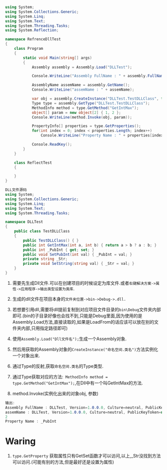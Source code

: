 ```C#
using System;
using System.Collections.Generic;
using System.Linq;
using System.Text;
using System.Threading.Tasks;
using System.Reflection;

namespace RefrenceDllTest
{
    class Program
    {
        static void Main(string[] args)
        {
            Assembly assembly = Assembly.Load("DLLTest");

            Console.WriteLine("Assembly FullName : " + assembly.FullName);

            AssemblyName assemName = assembly.GetName();
            Console.WriteLine("assemName : " + assemName);

            var obj = assembly.CreateInstance("DLLTest.TestDLLClass", false, BindingFlags.Default, null, args, null, null);
            Type type = assembly.GetType("DLLTest.TestDLLClass");
            MethodInfo method = type.GetMethod("GetIntMax");
            object[] param = new object[2] { 1, 2 };
            Console.WriteLine(method.Invoke(obj, param));

            PropertyInfo[] properties = type.GetProperties();
            for(int index = 0; index < properties.Length; index++)
                Console.WriteLine("Property Name : " + properties[index].Name);

            Console.ReadKey();
        }
    }

    class ReflectTest
    {

    }
}
```

```C#
DLL文件源码
using System;
using System.Collections.Generic;
using System.Linq;
using System.Text;
using System.Threading.Tasks;

namespace DLLTest
{
    public class TestDLLClass
    {
        public TestDLLClass() { }
        public int GetIntMax(int a, int b) { return a > b ? a : b; }
        public int _PubInt { get; set; }
        public void SetPubInt(int val) { _PubInt = val; }
        private string _Str;
        private void SetString(string val) { _Str = val; }
    }
}

```

1. 需要先生成Dll文件.可以在创建项目的时候设定为库文件.或者`右键解决方案->属性->应用程序->输出类型设置为类库`.

2. 生成的dll文件在项目本身的`文件夹位置->bin->Debug->.dll.`

3. 若想要引用dll,需要将dll提前复制到对应项目文件目录的`bin\Debug`文件夹内部即可.(bin的子目录好像也会找不到,只能是Debug里面,因为使用的是Assembly.Load方法,直接读取的,如果是LoadFrom的话应该可以放在别的文件夹内部,只用指定路径即可)

4. 使用`Assembly.Load("Dll文件名");`生成一个Assembly对象.

5. 然后用获取的Assembly对象的`CreateInstance("命名空间.类名")`方法实例化一个对象出来.

6. 通过Type的反射,获取`命名空间.类名`的Type类型.
7. 通过Type获取对应的方法:` MethodInfo method = type.GetMethod("GetIntMax");`,在Dll中有一个叫GetIntMax的方法.

8. method.Invoke(实例化出来的对象obj, 参数)

```C#
输出:
Assembly FullName : DLLTest, Version=1.0.0.0, Culture=neutral, PublicKeyToken=null
assemName : DLLTest, Version=1.0.0.0, Culture=neutral, PublicKeyToken=null
2
Property Name : _PubInt

```

# Waring
1. `type.GetProperty` 获取属性只有GetSet函数才可以访问,以上,_Str没找到方法可以访问.(可能有别的方法,但是最好还是设置为属性)

